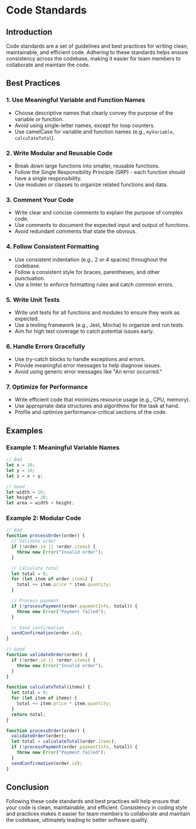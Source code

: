 # Code Standards

## Introduction

Code standards are a set of guidelines and best practices for writing clean, maintainable, and efficient code. Adhering to these standards helps ensure consistency across the codebase, making it easier for team members to collaborate and maintain the code.

## Best Practices

### 1. Use Meaningful Variable and Function Names

- Choose descriptive names that clearly convey the purpose of the variable or function.
- Avoid using single-letter names, except for loop counters.
- Use camelCase for variable and function names (e.g., `myVariable`, `calculateTotal`).

### 2. Write Modular and Reusable Code

- Break down large functions into smaller, reusable functions.
- Follow the Single Responsibility Principle (SRP) - each function should have a single responsibility.
- Use modules or classes to organize related functions and data.

### 3. Comment Your Code

- Write clear and concise comments to explain the purpose of complex code.
- Use comments to document the expected input and output of functions.
- Avoid redundant comments that state the obvious.

### 4. Follow Consistent Formatting

- Use consistent indentation (e.g., 2 or 4 spaces) throughout the codebase.
- Follow a consistent style for braces, parentheses, and other punctuation.
- Use a linter to enforce formatting rules and catch common errors.

### 5. Write Unit Tests

- Write unit tests for all functions and modules to ensure they work as expected.
- Use a testing framework (e.g., Jest, Mocha) to organize and run tests.
- Aim for high test coverage to catch potential issues early.

### 6. Handle Errors Gracefully

- Use try-catch blocks to handle exceptions and errors.
- Provide meaningful error messages to help diagnose issues.
- Avoid using generic error messages like "An error occurred."

### 7. Optimize for Performance

- Write efficient code that minimizes resource usage (e.g., CPU, memory).
- Use appropriate data structures and algorithms for the task at hand.
- Profile and optimize performance-critical sections of the code.

## Examples

### Example 1: Meaningful Variable Names

```javascript
// Bad
let x = 10;
let y = 20;
let z = x + y;

// Good
let width = 10;
let height = 20;
let area = width + height;
```

### Example 2: Modular Code

```javascript
// Bad
function processOrder(order) {
  // Validate order
  if (!order.id || !order.items) {
    throw new Error("Invalid order");
  }

  // Calculate total
  let total = 0;
  for (let item of order.items) {
    total += item.price * item.quantity;
  }

  // Process payment
  if (!processPayment(order.paymentInfo, total)) {
    throw new Error("Payment failed");
  }

  // Send confirmation
  sendConfirmation(order.id);
}

// Good
function validateOrder(order) {
  if (!order.id || !order.items) {
    throw new Error("Invalid order");
  }
}

function calculateTotal(items) {
  let total = 0;
  for (let item of items) {
    total += item.price * item.quantity;
  }
  return total;
}

function processOrder(order) {
  validateOrder(order);
  let total = calculateTotal(order.items);
  if (!processPayment(order.paymentInfo, total)) {
    throw new Error("Payment failed");
  }
  sendConfirmation(order.id);
}
```

## Conclusion

Following these code standards and best practices will help ensure that your code is clean, maintainable, and efficient. Consistency in coding style and practices makes it easier for team members to collaborate and maintain the codebase, ultimately leading to better software quality.
